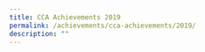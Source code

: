 ```yaml
---
title: CCA Achievements 2019
permalink: /achievements/cca-achievements/2019/
description: ""
---
```

